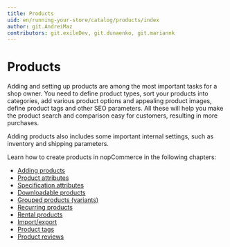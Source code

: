 ```yaml
---
title: Products
uid: en/running-your-store/catalog/products/index
author: git.AndreiMaz
contributors: git.exileDev, git.dunaenko, git.mariannk
---
```


# Products

Adding and setting up products are among the most important tasks for a shop owner. You need to define product types, sort your products into categories, add various product options and appealing product images, define product tags and other SEO parameters. All these will help you make the product search and comparison easy for customers, resulting in more purchases.

Adding products also includes some important internal settings, such as inventory and shipping parameters.

Learn how to create products in nopCommerce in the following chapters:

- [Adding products](xref:en/running-your-store/catalog/products/add-products)
- [Product attributes](xref:en/running-your-store/catalog/products/product-attributes)
- [Specification attributes](xref:en/running-your-store/catalog/products/specification-attributes)
- [Downloadable products](xref:en/running-your-store/catalog/products/downloadable-products)
- [Grouped products (variants)](xref:en/running-your-store/catalog/products/grouped-products-variants)
- [Recurring products](xref:en/running-your-store/catalog/products/recurring-products)
- [Rental products](xref:en/running-your-store/catalog/products/rental-products)
- [Import/export](xref:en/running-your-store/catalog/products/import-export-products)
- [Product tags](xref:en/running-your-store/catalog/products/product-tags)
- [Product reviews](xref:en/running-your-store/catalog/products/product-reviews)
